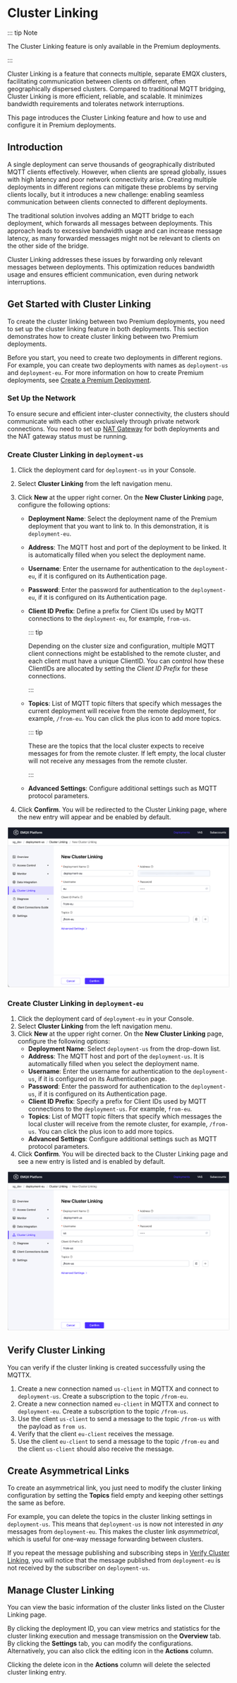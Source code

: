 # Cluster Linking

::: tip Note

The Cluster Linking feature is only available in the Premium deployments.

:::

Cluster Linking is a feature that connects multiple, separate EMQX clusters, facilitating communication between clients on different, often geographically dispersed clusters. Compared to traditional MQTT bridging, Cluster Linking is more efficient, reliable, and scalable. It minimizes bandwidth requirements and tolerates network interruptions.

This page introduces the Cluster Linking feature and how to use and configure it in Premium deployments.

## Introduction

A single deployment can serve thousands of geographically distributed MQTT clients effectively. However, when clients are spread globally, issues with high latency and poor network connectivity arise. Creating multiple deployments in different regions can mitigate these problems by serving clients locally, but it introduces a new challenge: enabling seamless communication between clients connected to different deployments.

The traditional solution involves adding an MQTT bridge to each deployment, which forwards all messages between deployments. This approach leads to excessive bandwidth usage and can increase message latency, as many forwarded messages might not be relevant to clients on the other side of the bridge.

Cluster Linking addresses these issues by forwarding only relevant messages between deployments. This optimization reduces bandwidth usage and ensures efficient communication, even during network interruptions.

## Get Started with Cluster Linking

To create the cluster linking between two Premium deployments, you need to set up the cluster linking feature in both deployments. This section demonstrates how to create cluster linking between two Premium deployments. 

Before you start, you need to create two deployments in different regions. For example, you can create two deployments with names as `deployment-us` and `deployment-eu`. For more information on how to create Premium deployments, see [Create a Premium Deployment](../create/premium.md).

### Set Up the Network

To ensure secure and efficient inter-cluster connectivity, the clusters should communicate with each other exclusively through private network connections. You need to set up [NAT Gateway](../vas/nat-gateway.md) for both deployments and the NAT gateway status must be running. 

### Create Cluster Linking in `deployment-us`

1. Click the deployment card for `deployment-us` in your Console.

2. Select **Cluster Linking** from the left navigation menu.

3. Click **New** at the upper right corner. On the **New Cluster Linking** page, configure the following options:
   - **Deployment Name**: Select the deployment name of the Premium deployment that you want to link to. In this demonstration, it is `deployment-eu`.
   
   - **Address**: The MQTT host and port of the deployment to be linked. It is automatically filled when you select the deployment name.
   
   - **Username**: Enter the username for authentication to the `deployment-eu`, if it is configured on its Authentication page.
   
   - **Password**: Enter the password for authentication to the `deployment-eu`, if it is configured on its Authentication page.
   
   - **Client ID Prefix**: Define a prefix for Client IDs used by MQTT connections to the `deployment-eu`, for example, `from-us`.
   
     ::: tip
   
     Depending on the cluster size and configuration, multiple MQTT client connections might be established to the remote cluster, and each client must have a unique ClientID. You can control how these ClientIDs are allocated by setting the *Client ID Prefix* for these connections.
   
     :::
   
   - **Topics**: List of MQTT topic filters that specify which messages the current deployment will receive from the remote deployment, for example, `/from-eu`. You can click the plus icon to add more topics.
   
     ::: tip
   
     These are the topics that the local cluster expects to receive messages for from the remote cluster. If left empty, the local cluster will not receive any messages from the remote cluster.
   
     :::
   
   - **Advanced Settings**: Configure additional settings such as MQTT protocol parameters.
   
4. Click **Confirm**. You will be redirected to the Cluster Linking page, where the new entry will appear and be enabled by default.

![create_link_us](./_assets/create_link_us.png)

### Create Cluster Linking in `deployment-eu`

1. Click the deployment card of `deployment-eu` in your Console.
2. Select **Cluster Linking** from the left navigation menu.
3. Click **New** at the upper right corner. On the **New Cluster Linking** page, configure the following options:
   - **Deployment Name**: Select `deployment-us` from the drop-down list.
   - **Address**: The MQTT host and port of the `deployment-us`. It is automatically filled when you select the deployment name.
   - **Username**: Enter the username for authentication to the `deployment-us`, if it is configured on its Authentication page.
   - **Password**: Enter the password for authentication to the `deployment-us`, if it is configured on its Authentication page.
   - **Client ID Prefix**: Specify a prefix for Client IDs used by MQTT connections to the `deployment-us`. For example, `from-eu`.
   - **Topics**: List of MQTT topic filters that specify which messages the local cluster will receive from the remote cluster, for example, `/from-us`. You can click the plus icon to add more topics.
   - **Advanced Settings**: Configure additional settings such as MQTT protocol parameters.
4. Click **Confirm**. You will be directed back to the Cluster Linking page and see a new entry is listed and is enabled by default.

![create_link_eu](./_assets/create_link_eu.png)

## Verify Cluster Linking

You can verify if the cluster linking is created successfully using the MQTTX.

1. Create a new connection named `us-client` in MQTTX and connect to `deployment-us`. Create a subscription to the topic `/from-eu`.
2. Create a new connection named `eu-client` in MQTTX and connect to `deployment-eu`. Create a subscription to the topic `/from-us`.
3. Use the client `us-client` to send a message to the topic `/from-us` with the payload as `from us`. 
4. Verify that the client `eu-client` receives the message.
5. Use the client `eu-client` to send a message to the topic `/from-eu` and the client `us-client` should also receive the message.

## Create Asymmetrical Links

To create an asymmetrical link, you just need to modify the cluster linking configuration by setting the **Topics** field empty and keeping other settings the same as before.

For example, you can delete the topics in the cluster linking settings in `deployment-us`. This means that `deployment-us` is now not interested in *any* messages from `deployment-eu`. This makes the cluster link *asymmetrical*, which is useful for one-way message forwarding between clusters.

If you repeat the message publishing and subscribing steps in [Verify Cluster Linking](#verify-cluster-linking), you will notice that the message published from `deployment-eu` is not received by the subscriber on `deployment-us`.

## Manage Cluster Linking

You can view the basic information of the cluster links listed on the Cluster Linking page. 

By clicking the deployment ID, you can view metrics and statistics for the cluster linking execution and message transmission on the **Overview** tab. By clicking the **Settings** tab, you can modify the configurations. Alternatively, you can also click the editing icon in the **Actions** column.

Clicking the delete icon in the **Actions** column will delete the selected cluster linking entry.
